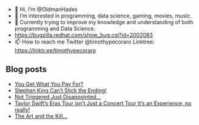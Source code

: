 - 👋 Hi, I’m @OldmanHades
- 👀 I’m interested in programming, data science, gaming, movies, music.
- 🌱 Currently trying to improve my knowledge and understanding of both programming and Data Science.
- https://bugzilla.redhat.com/show_bug.cgi?id=2002083
- 📫 How to reach me Twitter @timothypecoraro
Linktree: https://linktr.ee/timothypecoraro

## Blog posts
<!-- BLOG-POST-LIST:START -->
- [You Get What You Pay For?](https://medium.com/@timothypecoraro/you-get-what-you-pay-for-0235784a656b?source=rss-5097f5c9b801------2)
- [Stephen King Can’t Stick the Ending!](https://medium.com/@timothypecoraro/stephen-king-cant-stick-the-ending-11abd64c8a1d?source=rss-5097f5c9b801------2)
- [Not Triggered Just Disappointed…](https://medium.com/@timothypecoraro/not-triggered-just-disappointed-9bfccc84acf1?source=rss-5097f5c9b801------2)
- [Taylor Swift’s Eras Tour isn’t Just a Concert Tour It’s an Experience, no really!](https://medium.com/@timothypecoraro/taylor-swifts-eras-tour-isn-t-just-a-concert-tour-it-s-an-experience-no-really-ec74b50a537b?source=rss-5097f5c9b801------2)
- [The Art and the Kill…](https://medium.com/@timothypecoraro/the-art-and-the-kill-e5d5856c21b0?source=rss-5097f5c9b801------2)
<!-- BLOG-POST-LIST:END -->
